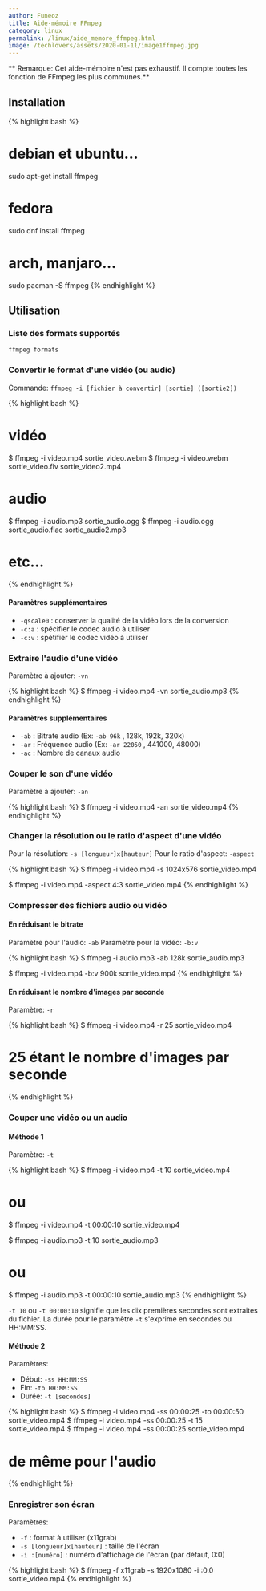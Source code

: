 ```yaml
---
author: Funeoz
title: Aide-mémoire FFmpeg
category: linux
permalink: /linux/aide_memore_ffmpeg.html
image: /techlovers/assets/2020-01-11/image1ffmpeg.jpg
---
```


** Remarque: Cet aide-mémoire n'est pas exhaustif. Il compte toutes les fonction de FFmpeg les plus communes.**

## Installation

{% highlight bash %}
# debian et ubuntu...
sudo apt-get install ffmpeg
# fedora
sudo dnf install ffmpeg
# arch, manjaro...
sudo pacman -S ffmpeg
{% endhighlight %}

## Utilisation

### Liste des formats supportés

```ffmpeg formats```

### Convertir le format d'une vidéo (ou audio)

Commande: ```ffmpeg -i [fichier à convertir] [sortie] ([sortie2])```

{% highlight bash %}
# vidéo
$ ffmpeg -i video.mp4 sortie_video.webm
$ ffmpeg -i video.webm sortie_video.flv sortie_video2.mp4

# audio
$ ffmpeg -i audio.mp3 sortie_audio.ogg
$ ffmpeg -i audio.ogg sortie_audio.flac sortie_audio2.mp3
# etc... 
{% endhighlight %}

#### Paramètres supplémentaires

- ```-qscale0``` : conserver la qualité de la vidéo lors de la conversion
- ```-c:a``` : spécifier le codec audio à utiliser
- ```-c:v``` : spétifier le codec vidéo à utiliser

### Extraire l'audio d'une vidéo

Paramètre à ajouter: ```-vn```

{% highlight bash %}
$ ffmpeg -i video.mp4 -vn sortie_audio.mp3
{% endhighlight %}

#### Paramètres supplémentaires

- ```-ab``` : Bitrate audio (Ex: ```-ab 96k``` , 128k, 192k, 320k)
- ```-ar``` : Fréquence audio (Ex: ```-ar 22050``` , 441000, 48000)
- ```-ac``` : Nombre de canaux audio

### Couper le son d'une vidéo

Paramètre à ajouter: ```-an```

{% highlight bash %}
$ ffmpeg -i video.mp4 -an sortie_video.mp4
{% endhighlight %}

### Changer la résolution ou le ratio d'aspect d'une vidéo 

Pour la résolution: ```-s [longueur]x[hauteur]```
Pour le ratio d'aspect: ```-aspect```

{% highlight bash %}
$ ffmpeg -i video.mp4 -s 1024x576 sortie_video.mp4

$ ffmpeg -i video.mp4 -aspect 4:3 sortie_video.mp4
{% endhighlight %}

### Compresser des fichiers audio ou vidéo

#### En réduisant le bitrate

Paramètre pour l'audio: ```-ab```
Paramètre pour la vidéo: ```-b:v```

{% highlight bash %}
$ ffmpeg -i audio.mp3 -ab 128k sortie_audio.mp3

$ ffmpeg -i video.mp4 -b:v 900k sortie_video.mp4
{% endhighlight %}

#### En réduisant le nombre d'images par seconde

Paramètre: ```-r```

{% highlight bash %}
$ ffmpeg -i video.mp4 -r 25 sortie_video.mp4
# 25 étant le nombre d'images par seconde
{% endhighlight %}

### Couper une vidéo ou un audio

#### Méthode 1

Paramètre: ```-t```

{% highlight bash %}
$ ffmpeg -i video.mp4 -t 10 sortie_video.mp4
# ou
$ ffmpeg -i video.mp4 -t 00:00:10 sortie_video.mp4

$ ffmpeg -i audio.mp3 -t 10 sortie_audio.mp3
# ou
$ ffmpeg -i audio.mp3 -t 00:00:10 sortie_audio.mp3
{% endhighlight %}

```-t 10``` ou ```-t 00:00:10``` signifie que les dix premières secondes sont extraites du fichier.
La durée pour le paramètre ```-t``` s'exprime en secondes ou HH:MM:SS.

#### Méthode 2

Paramètres: 
- Début: ```-ss HH:MM:SS```
- Fin: ```-to HH:MM:SS```
- Durée: ```-t [secondes]```

{% highlight bash %}
$ ffmpeg -i video.mp4 -ss 00:00:25 -to 00:00:50 sortie_video.mp4
$ ffmpeg -i video.mp4 -ss 00:00:25 -t 15 sortie_video.mp4
$ ffmpeg -i video.mp4 -ss 00:00:25 sortie_video.mp4

# de même pour l'audio
{% endhighlight %}

### Enregistrer son écran

Paramètres:

- ```-f``` : format à utiliser (x11grab)
- ```-s [longueur]x[hauteur]``` : taille de l'écran
- ```-i :[numéro]``` : numéro d'affichage de l'écran (par défaut, 0:0)

{% highlight bash %}
$ ffmpeg -f x11grab -s 1920x1080 -i :0.0 sortie_video.mp4
{% endhighlight %}




















